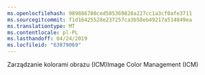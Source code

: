 ```yaml
---
ms.openlocfilehash: 989886780ced505369828a227cc1a3cf0afe3711
ms.sourcegitcommit: f1d16425528e237257ca3b58eb49217a514849ea
ms.translationtype: MT
ms.contentlocale: pl-PL
ms.lasthandoff: 04/24/2019
ms.locfileid: "63879069"
---
```

<span data-ttu-id="92312-101">Zarządzanie kolorami obrazu (ICM)</span><span class="sxs-lookup"><span data-stu-id="92312-101">Image Color Management (ICM)</span></span>